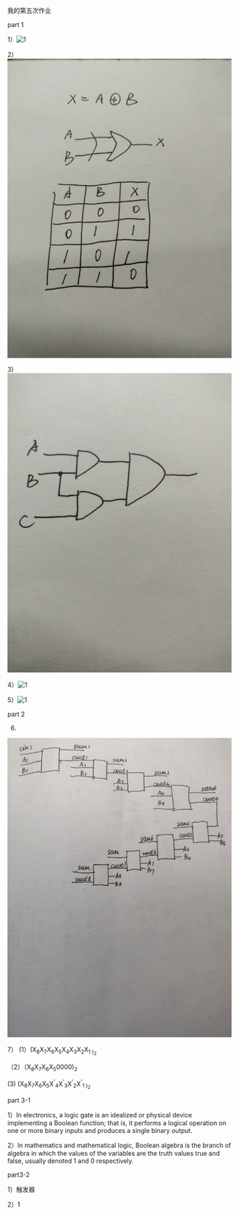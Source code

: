 我的第五次作业

part 1

1）![1](images/AND.jpg)

2）![1](images/XOR.jpg)

3)![1](images/ABC.jpg)

4）![1](images/p.jpg)

5）![1](images/p1.jpg)

part 2

6)
![1](images/bit8.jpg)

7）
(1）(X<sub>8</sub>X<sub>7</sub>X<sub>6</sub>X<sub>5</sub>X<sub>4</sub>X<sub>3</sub>X<sub>2</sub>X<sub>1
)<sub>2

（2）（X<sub>8</sub>X<sub>7</sub>X<sub>6</sub>X<sub>5</sub>0000)<sub>2

(3)
(X<sub>8</sub>X<sub>7</sub>X<sub>6</sub>X<sub>5</sub>X<sup>'</sup><sub>4</sub>X<sup>'</sup><sub>3</sub>X<sup>'</sup><sub>2</sub>X<sup>'</sup><sub>1
)<sub>2


part 3-1

1）In electronics, a logic gate is an idealized or physical device implementing a Boolean function; that is, it performs a logical operation on one or more binary inputs and produces a single binary output. 

2）In mathematics and mathematical logic, Boolean algebra is the branch of algebra in which the values of the variables are the truth values true and false, usually denoted 1 and 0 respectively. 

part3-2

1）触发器

2）1